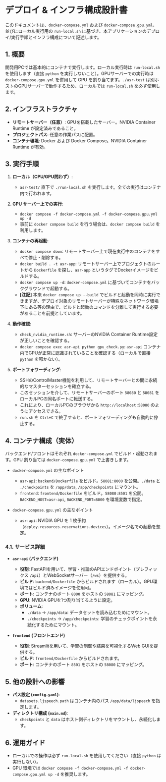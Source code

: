 # デプロイ & インフラ構成設計書

このドキュメントは、`docker-compose.yml` および `docker-compose.gpu.yml`、並びにローカル実行用の `run-local.sh` に基づき、本アプリケーションのデプロイ/実行手順とインフラ構成について記述します。

## 1. 概要

開発用PCでは基本的にコンテナで実行します。ローカル実行時は `run-local.sh` を使用します（直接 `python` を実行しないこと）。GPUサーバーでの実行時は `docker-compose.gpu.yml` を併用して GPU を割り当てます。`./asr-test` は別ホストのGPUサーバーで動作するため、ローカルでは `run-local.sh` を必ず使用します。

## 2. インフラストラクチャ

-   **リモートサーバー（任意）**: GPUを搭載したサーバー。NVIDIA Container Runtime が設定済みであること。
-   **プロジェクトパス**: 任意の作業パスに配置。
-   **コンテナ環境**: Docker および Docker Compose。NVIDIA Container Runtime が有効。

## 3. 実行手順

1.  **ローカル（CPU/GPU問わず）**:
    -   `asr-test/` 直下で `./run-local.sh` を実行します。全ての実行はコンテナ内で行われます。
2.  **GPU サーバー上での実行**:
    -   `docker compose -f docker-compose.yml -f docker-compose.gpu.yml up -d`
    -   事前に `docker compose build` を行う場合は、`docker compose build` を利用します。

2.  **コンテナの再起動**:
    -   `docker compose down`: リモートサーバー上で現在実行中のコンテナをすべて停止・削除する。
    -   `docker build . -t asr-app`: リモートサーバー上でプロジェクトのルートから `Dockerfile` を探し、`asr-app` というタグでDockerイメージをビルドする。
    -   `docker compose up -d`: `docker-compose.yml` に基づいてコンテナをバックグラウンドで起動する。
    -   **[注記]** 本来 `docker compose up --build` でビルドと起動を同時に実行できますが、デプロイ対象のリモートサーバーが特殊なネットワーク環境下にある等の理由で、ビルドと起動のコマンドを分離して実行する必要があることを前提としています。

3.  **動作確認**:
    -   `check_nvidia_runtime.sh`: サーバーのNVIDIA Container Runtime設定が正しいことを確認する。
    -   `docker compose exec asr-api python gpu_check.py`: `asr-api` コンテナ内でGPUが正常に認識されていることを確認する（ローカルで直接 `python` を叩かない）。

4.  **ポートフォワーディング**:
    -   SSHのControlMaster機能を利用して、リモートサーバーとの間に永続的なマスターセッションを確立する。
    -   このセッションを介して、リモートサーバーのポート `58080` と `58081` をローカルPCの同名ポートに転送する。
    -   これにより、ローカルPCのブラウザから `http://localhost:58080` のようにアクセスできる。
    -   `run.sh` を `Ctrl+C` で終了すると、ポートフォワーディングも自動的に停止する。

## 4. コンテナ構成（実体）

バックエンド/フロントはそれぞれ `docker-compose.yml` でビルド・起動されます。GPU 割り当ては `docker-compose.gpu.yml` で上書きします。

- `docker-compose.yml` の主なポイント
  - `asr-api`: `backend/Dockerfile` をビルド。`58081:8000` を公開。`./data` と `./checkpoints` を `/app/data`, `/app/checkpoints` にマウント。
  - `frontend`: `frontend/Dockerfile` をビルド。`58080:8501` を公開。`BACKEND_HOST=asr-api`, `BACKEND_PORT=8000` を環境変数で指定。

- `docker-compose.gpu.yml` の主なポイント
  - `asr-api`: NVIDIA GPU を 1 枚予約（`deploy.resources.reservations.devices`）。イメージ名での起動を想定。

### 4.1. サービス詳細

-   **`asr-api` (バックエンド)**
    -   **役割**: FastAPIを用いて、学習・推論のAPIエンドポイント（プレフィックス `/api`）とWebSocketサーバー（`/ws`）を提供する。
    -   **ビルド**: `backend/Dockerfile` からビルドされます（ローカル）。GPU環境ではビルド済みイメージを使用可。
    -   **ポート**: コンテナのポート `8000` をホストの `58081` にマッピング。
    -   **GPU**: NVIDIA GPUを1つ割り当てるように設定。
    -   **ボリューム**:
        -   `./data` -> `/app/data`: データセットを読み込むためにマウント。
        -   `./checkpoints` -> `/app/checkpoints`: 学習のチェックポイントを永続化するためにマウント。

-   **`frontend` (フロントエンド)**
    -   **役割**: Streamlitを用いて、学習の制御や結果を可視化するWeb GUIを提供する。
    -   **ビルド**: `frontend/Dockerfile` からビルドされます。
    -   **ポート**: コンテナのポート `8501` をホストの `58080` にマッピング。

## 5. 他の設計への影響

-   **パス設定 (`config.yaml`)**:
    -   `datasets.ljspeech.path` はコンテナ内のパス `/app/data/ljspeech` を指定します。
-   **ディレクトリ構成 (`main.md`)**:
    -   `checkpoints` と `data` はホスト側ディレクトリをマウントし、永続化します。

## 6. 運用ガイド

- ローカルでの操作は必ず `run-local.sh` を使用してください（直接 `python` は実行しない）。
- GPU 環境では `docker compose -f docker-compose.yml -f docker-compose.gpu.yml up -d` を推奨します。
